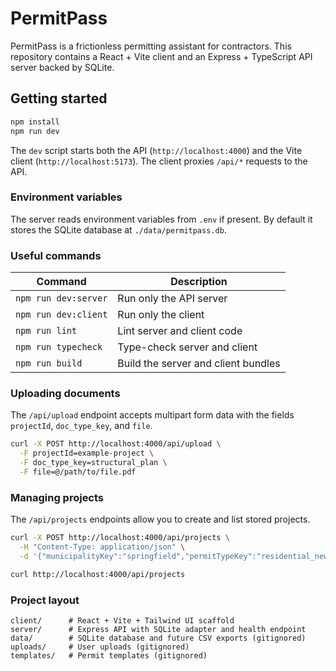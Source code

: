 # PermitPass

PermitPass is a frictionless permitting assistant for contractors. This repository contains a React + Vite client and an Express + TypeScript API server backed by SQLite.

## Getting started

```bash
npm install
npm run dev
```

The `dev` script starts both the API (`http://localhost:4000`) and the Vite client (`http://localhost:5173`). The client proxies `/api/*` requests to the API.

### Environment variables

The server reads environment variables from `.env` if present. By default it stores the SQLite database at `./data/permitpass.db`.

### Useful commands

| Command | Description |
| --- | --- |
| `npm run dev:server` | Run only the API server |
| `npm run dev:client` | Run only the client |
| `npm run lint` | Lint server and client code |
| `npm run typecheck` | Type-check server and client |
| `npm run build` | Build the server and client bundles |

### Uploading documents

The `/api/upload` endpoint accepts multipart form data with the fields `projectId`, `doc_type_key`, and `file`.

```bash
curl -X POST http://localhost:4000/api/upload \
  -F projectId=example-project \
  -F doc_type_key=structural_plan \
  -F file=@/path/to/file.pdf
```

### Managing projects

The `/api/projects` endpoints allow you to create and list stored projects.

```bash
curl -X POST http://localhost:4000/api/projects \
  -H "Content-Type: application/json" \
  -d '{"municipalityKey":"springfield","permitTypeKey":"residential_new","displayName":"Evergreen Terrace"}'
```

```bash
curl http://localhost:4000/api/projects
```

### Project layout

```
client/      # React + Vite + Tailwind UI scaffold
server/      # Express API with SQLite adapter and health endpoint
data/        # SQLite database and future CSV exports (gitignored)
uploads/     # User uploads (gitignored)
templates/   # Permit templates (gitignored)
```
